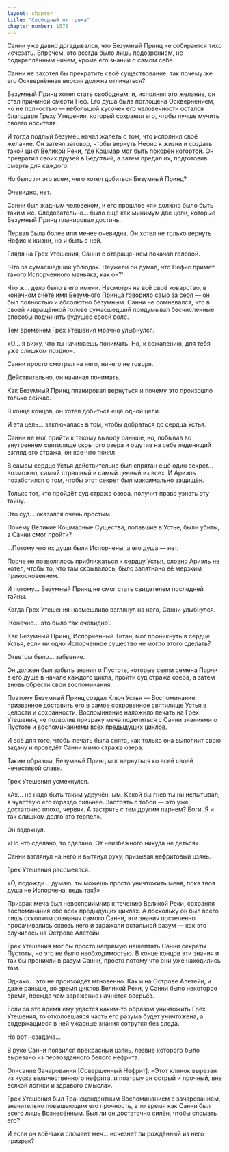 ```yaml
---
layout: chapter
title: "Свободный от греха"
chapter_number: 1575
---
```




Санни уже давно догадывался, что Безумный Принц не собирается тихо исчезать. Впрочем, это всегда было лишь подозрением, не подкреплённым ничем, кроме его знаний о самом себе.

Санни не захотел бы прекратить своё существование, так почему же его Осквернённая версия должна отличаться?

Безумный Принц хотел стать свободным, и, исполняя это желание, он стал причиной смерти Неф. Его душа была поглощена Осквернением, но не полностью — небольшой кусочек его человечности остался благодаря Греху Утешения, который сохранил его, чтобы лучше мучить своего носителя.

И тогда подлый безумец начал жалеть о том, что исполнил своё желание. Он затеял заговор, чтобы вернуть Нефис к жизни и создать такой цикл Великой Реки, где Кошмар мог быть покорён когортой. Он превратил своих друзей в Бедствий, а затем предал их, подготовив смерть для каждого.

Но было ли это всем, чего хотел добиться Безумный Принц?

Очевидно, нет.

Санни был жадным человеком, и его прошлое «я» должно было быть таким же. Следовательно... было ещё как минимум две цели, которые Безумный Принц планировал достичь.

Первая была более или менее очевидна. Он хотел не только вернуть Нефис к жизни, но и быть с ней.

Глядя на Грех Утешения, Санни с отвращением покачал головой.

'Что за сумасшедший ублюдок. Неужели он думал, что Нефис примет такого Испорченного маньяка, как он?'

Что ж... дело было в его имени. Несмотря на всё своё коварство, в конечном счёте имя Безумного Принца говорило само за себя — он был полностью и абсолютно безумным. Санни не сомневался, что в своей извращённой голове сумасшедший придумывал бесчисленные способы подчинить будущее своей воле.

Тем временем Грех Утешения мрачно улыбнулся.

«О... я вижу, что ты начинаешь понимать. Но, к сожалению, для тебя уже слишком поздно».

Санни просто смотрел на него, ничего не говоря.

Действительно, он начинал понимать.

Как Безумный Принц планировал вернуться и почему это произошло только сейчас.

В конце концов, он хотел добиться ещё одной цели.

И эта цель... заключалась в том, чтобы добраться до сердца Устья.

Санни не мог прийти к такому выводу раньше, но, побывав во внутреннем святилище скрытого озера и ощутив на себе леденящий взгляд его стража, он кое-что понял.

В самом сердце Устья действительно был спрятан ещё один секрет... возможно, самый страшный и самый ценный из всех. И Ариэль позаботился о том, чтобы этот секрет был максимально защищён.

Только тот, кто пройдёт суд стража озера, получит право узнать эту тайну.

Это суд... оказался очень простым.

Почему Великие Кошмарные Существа, попавшие в Устье, были убиты, а Санни смог пройти?

...Потому что их души были Испорчены, а его душа — нет.

Порче не позволялось приближаться к сердцу Устья, словно Ариэль не хотел, чтобы то, что там скрывалось, было запятнано её мерзким прикосновением.

И потому... Безумный Принц не смог стать свидетелем последней тайны.

Когда Грех Утешения насмешливо взглянул на него, Санни улыбнулся.

'Конечно... это было так очевидно'.

Как Безумный Принц, Испорченный Титан, мог проникнуть в сердце Устья, если ни одно Испорченное существо не могло этого сделать?

Ответом было... забвение.

Он должен был забыть знания о Пустоте, которые сеяли семена Порчи в его душе в начале каждого цикла, пройти суд стража озера, а затем вновь обрести свои воспоминания.

Поэтому Безумный Принц создал Ключ Устья — Воспоминание, призванное доставить его в самое сокровенное святилище Устья в целости и сохранности. Воспоминание наложило печать на Грех Утешения, не позволив призраку меча поделиться с Санни знаниями о Пустоте и воспоминаниями всех предыдущих циклов.

И всё для того, чтобы печать была снята, как только она выполнит свою задачу и проведёт Санни мимо стража озера.

Таким образом, Безумный Принц мог вернуться ко всей своей нечестивой славе.

Грех Утешения усмехнулся.

«Ах... не надо быть таким удручённым. Какой бы гнев ты ни испытывал, я чувствую его гораздо сильнее. Застрять с тобой — это уже достаточно плохо, червяк. А застрять с тем другим парнем? Боги. Я и так слишком долго это терпел».

Он вздохнул.

«Но что сделано, то сделано. От неизбежного никуда не деться».

Санни взглянул на него и вытянул руку, призывая нефритовый цзянь.

Грех Утешения рассмеялся.

«О, подожди... думаю, ты можешь просто уничтожить меня, пока твоя душа не Испорчена, ведь так?»

Призрак меча был невосприимчив к течению Великой Реки, сохраняя воспоминания обо всех предыдущих циклах. А поскольку он был всего лишь осколком сознания самого Санни, эти знания постепенно просачивались сквозь него и заражали остальной разум — как это случилось на Острове Алетейи.

Грех Утешения мог бы просто напрямую нашептать Санни секреты Пустоты, но это не было необходимостью. В конце концов эти знания и так бы проникли в разум Санни, просто потому что они уже находились там.

Однако... это не произойдёт мгновенно. Как и на Острове Алетейи, и даже раньше, во время циклов Великой Реки, у Санни было некоторое время, прежде чем заражение начнётся всерьёз.

Если за это время ему удастся каким-то образом уничтожить Грех Утешения, то отколовшаяся часть его разума будет уничтожена, а содержащиеся в ней ужасные знания сотрутся без следа.

Но вот незадача...

В руке Санни появился прекрасный цзянь, лезвие которого было вырезано из первозданного белого нефрита.

Описание Зачарования [Совершенный Нефрит]: «Этот клинок вырезан из куска величественного нефрита, и поэтому он острый и прочный, вне всякой логики и здравого смысла».

Грех Утешения был Трансцендентным Воспоминанием с зачарованием, значительно повышающим его прочность, в то время как Санни был всего лишь Вознесённым. Был ли он достаточно силён, чтобы сломать его?

И если он всё-таки сломает меч... исчезнет ли рождённый из него призрак?

